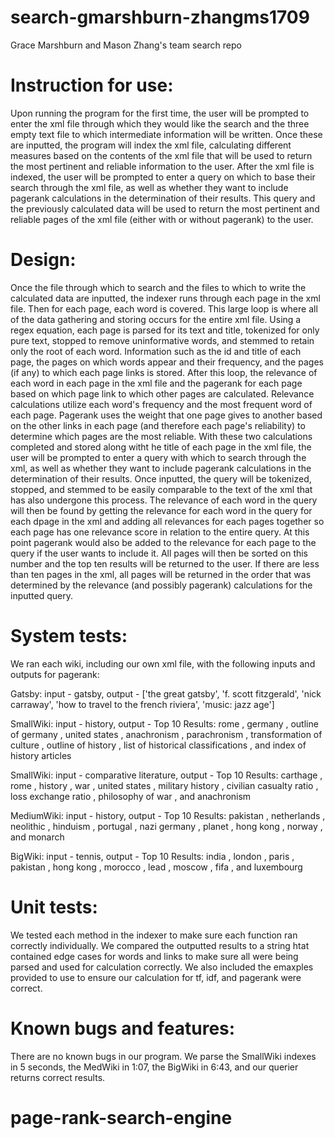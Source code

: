 # search-gmarshburn-zhangms1709
Grace Marshburn and Mason Zhang's team search repo

# Instruction for use:
Upon running the program for the first time, the user will be prompted to enter the xml file through which they would like the search and the three empty text file to which intermediate information will be written. Once these are inputted, the program will index the xml file, calculating different measures based on the contents of the xml file that will be used to return the most pertinent and reliable information to the user. After the xml file is indexed, the user will be prompted to enter a query on which to base their search through the xml file, as well as whether they want to include pagerank calculations in the determination of their results. This query and the previously calculated data will be used to return the most pertinent and reliable pages of the xml file (either with or without pagerank) to the user.

# Design:
Once the file through which to search and the files to which to write the calculated data are inputted, the indexer runs through each page in the xml file. Then for each page, each word is covered. This large loop is where all of the data gathering and storing occurs for the entire xml file. Using a regex equation, each page is parsed for its text and title, tokenized for only pure text, stopped to remove uninformative words, and stemmed to retain only the root of each word. Information such as the id and title of each page, the pages on which words appear and their frequency, and the pages (if any) to which each page links is stored. After this loop, the relevance of each word in each page in the xml file and the pagerank for each page based on which page link to which other pages are calculated. Relevance calculations utilize each word's frequency and the most frequent word of each page. Pagerank uses the weight that one page gives to another based on the other links in each page (and therefore each page's reliability) to determine which pages are the most reliable. With these two calculations completed and stored along witht he title of each page in the xml file, the user will be prompted to enter a query with which to search through the xml, as well as whether they want to include pagerank calculations in the determination of their results. Once inputted, the query will be tokenized, stopped, and stemmed to be easily comparable to the text of the xml that has also undergone this process. The relevance of each word in the query will then be found by getting the relevance for each word in the query for each dpage in the xml and adding all relevances for each pages together so each page has one relevance score in relation to the entire query. At this point pagerank would also be added to the relevance for each page to the query if the user wants to include it. All pages will then be sorted on this number and the top ten results will be returned to the user. If there are less than ten pages in the xml, all pages will be returned in the order that was determined by the relevance (and possibly pagerank) calculations for the inputted query.

# System tests:
We ran each wiki, including our own xml file, with the following inputs and outputs for pagerank:

Gatsby: input - gatsby, output - ['the great gatsby', 'f. scott fitzgerald', 'nick carraway', 'how to travel to the french riviera', 'music: jazz age']

SmallWiki: input - history, output - Top 10 Results:  rome ,  germany ,  outline of germany ,  united states ,  anachronism ,  parachronism ,  transformation of culture ,  outline of history ,  list of historical classifications , and  index of history articles

SmallWiki: input - comparative literature, output - Top 10 Results:  carthage ,  rome ,  history ,  war ,  united states ,  military history ,  civilian casualty ratio ,  loss exchange ratio ,  philosophy of war , and  anachronism

MediumWiki: input - history, output - Top 10 Results:  pakistan ,  netherlands ,  neolithic ,  hinduism ,  portugal ,  nazi germany ,  planet ,  hong kong ,  norway , and  monarch

BigWiki: input - tennis, output - Top 10 Results:  india ,  london ,  paris ,  pakistan ,  hong kong ,  morocco ,  lead ,  moscow ,  fifa , and  luxembourg

# Unit tests: 
We tested each method in the indexer to make sure each function ran correctly individually. We compared the outputted results to a string htat contained edge cases for words and links to make sure all were being parsed and used for calculation correctly. We also included the emaxples provided to use to ensure our calculation for tf, idf, and pagerank were correct.

# Known bugs and features:
There are no known bugs in our program. We parse the SmallWiki indexes in 5 seconds, the MedWiki in 1:07, the BigWiki in 6:43, and our querier returns correct results.
# page-rank-search-engine
